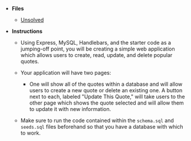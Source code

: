 * **Files**

  * [Unsolved](Unsolved)

* **Instructions**

  * Using Express, MySQL, Handlebars, and the starter code as a jumping-off point, you will be creating a simple web application which allows users to create, read, update, and delete popular quotes.

  * Your application will have two pages:

    * One will show all of the quotes within a database and will allow users to create a new quote or delete an existing one. A button next to each, labeled "Update This Quote," will take users to the other page which shows the quote selected and will allow them to update it with new information.

  * Make sure to run the code contained within the `schema.sql` and `seeds.sql` files beforehand so that you have a database with which to work.

